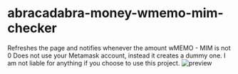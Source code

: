 # abracadabra-money-wmemo-mim-checker
Refreshes the page and notifies whenever the amount wMEMO - MIM is not 0
Does not use your Metamask account, instead it creates a dummy one.
I am not liable for anything if you choose to use this project.
![preview](https://i.imgur.com/V462i52.png)
